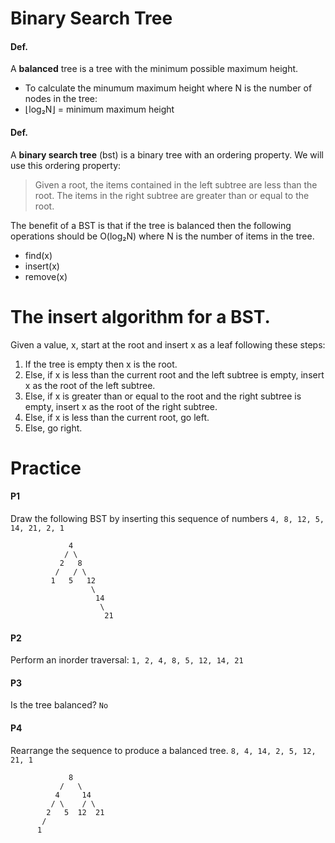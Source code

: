 # Binary Search Tree

#### Def.
A **balanced** tree is a tree with the minimum possible maximum height.
* To calculate the minumum maximum height where N is the number of nodes in the tree:
* ⌊log₂N⌋ = minimum maximum height

#### Def.
A **binary search tree** (bst) is a binary tree with an ordering property.
We will use this ordering property:
> Given a root, the items contained in the left subtree are less than the root.
> The items in the right subtree are greater than or equal to the root.

The benefit of a BST is that if the tree is balanced then the following operations should be O(log₂N) where N is the number of items in the tree.
* find(x)
* insert(x)
* remove(x)

# The insert algorithm for a BST.
Given a value, x, start at the root and insert x as a leaf following these steps:
1. If the tree is empty then x is the root.
2. Else, if x is less than the current root and the left subtree is empty, insert x as the root of the left subtree.
3. Else, if x is greater than or equal to the root and the right subtree is empty, insert x as the root of the right subtree.
4. Else, if x is less than the current root, go left.
5. Else, go right.

# Practice
#### P1
Draw the following BST by inserting this sequence of numbers
`4, 8, 12, 5, 14, 21, 2, 1`

```
			 4
		    / \
		   2   8
		  /   / \
	   	 1   5   12
	   	     	  \
	   	     	   14
	   	     	  	\
	   	     	  	 21
```

#### P2
Perform an inorder traversal:
`1, 2, 4, 8, 5, 12, 14, 21`

#### P3
Is the tree balanced?
`No`

#### P4
Rearrange the sequence to produce a balanced tree.
`8, 4, 14, 2, 5, 12, 21, 1`
```
			 8
		   /   \
		  4     14
		 / \    / \
		2   5  12  21
	   /
	  1
```
